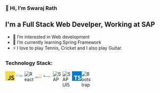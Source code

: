 ### 👋 Hi, I’m Swaraj Rath
## I'm a Full Stack Web Develper, Working at SAP

- 👀 I’m interested in Web development
- 🌱 I’m currently learning Spring Framework
- ⚡ I love to play Tennis, Cricket and I also play Guitar.

### Technology Stack:

<img align="left" alt="JavaScript" width="30px" src="https://raw.githubusercontent.com/github/explore/80688e429a7d4ef2fca1e82350fe8e3517d3494d/topics/javascript/javascript.png" />
<img align="left" alt="Java" width="30px" src="https://raw.githubusercontent.com/github/explore/80688e429a7d4ef2fca1e82350fe8e3517d3494d/topics/java/java.png" />
<img align="left" alt="React" width="30px" src="https://upload.wikimedia.org/wikipedia/commons/thumb/a/a7/React-icon.svg/1280px-React-icon.svg.png" />
<img align="left" alt="Mysql" width="30px" src="https://raw.githubusercontent.com/github/explore/80688e429a7d4ef2fca1e82350fe8e3517d3494d/topics/mysql/mysql.png" />
<img align="left" alt="MongoDB" width="30px" src="https://raw.githubusercontent.com/github/explore/80688e429a7d4ef2fca1e82350fe8e3517d3494d/topics/mongodb/mongodb.png" />
<img align="left" alt="SAP" width="30px" src="https://upload.wikimedia.org/wikipedia/commons/thumb/5/59/SAP_2011_logo.svg/2000px-SAP_2011_logo.svg.png" />
<img align="left" alt="SAP UI5" width="30px" src="https://sap.github.io/ui5-tooling/images/UI5_logo_wide.png" />
<img align="left" alt="Typescript" width="30px" src="https://raw.githubusercontent.com/github/explore/80688e429a7d4ef2fca1e82350fe8e3517d3494d/topics/typescript/typescript.png" />
<img align="left" alt="Bootstrap" width="30px" src="https://download.logo.wine/logo/Bootstrap_(front-end_framework)/Bootstrap_(front-end_framework)-Logo.wine.png" />


